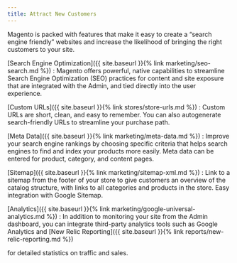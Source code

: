 ```yaml
---
title: Attract New Customers
---
```


Magento is packed with features that make it easy to create a “search engine friendly” websites and increase the likelihood of bringing the right customers to your site.

[Search Engine Optimization]({{ site.baseurl }}{% link marketing/seo-search.md %})
:  Magento offers powerful, native capabilities to streamline Search Engine Optimization (SEO) practices for content and site exposure that are integrated with the Admin, and tied directly into the user experience.

[Custom URLs]({{ site.baseurl }}{% link stores/store-urls.md %})
:  Custom URLs are short, clean, and easy to remember. You can also autogenerate search-friendly URLs to streamline your purchase path.

[Meta Data]({{ site.baseurl }}{% link marketing/meta-data.md %})
:  Improve your search engine rankings by choosing specific criteria that helps search engines to find and index your products more easily. Meta data can be entered for product, category, and content pages.

[Sitemap]({{ site.baseurl }}{% link marketing/sitemap-xml.md %})
:  Link to a sitemap from the footer of your store to give customers an overview of the catalog structure, with links to all categories and products in the store. Easy integration with Google Sitemap.

[Analytics]({{ site.baseurl }}{% link marketing/google-universal-analytics.md %})
:  In addition to monitoring your site from the Admin dashboard, you can integrate third-party analytics tools such as Google Analytics<!--{% if "Default.EE-B2B" contains site.edition %}--> and [New Relic Reporting]({{ site.baseurl }}{% link reports/new-relic-reporting.md %})
<!--{% endif %}--> for detailed statistics on traffic and sales.